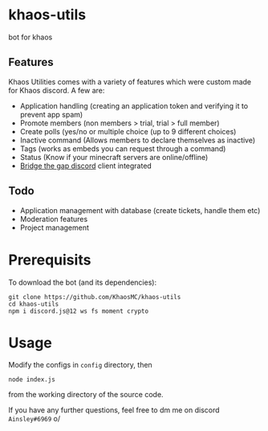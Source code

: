 # khaos-utils
bot for khaos

## Features
Khaos Utilities comes with a variety of features which were custom made for Khaos discord. A few are:
- Application handling (creating an application token and verifying it to prevent app spam)
- Promote members (non members > trial, trial > full member)
- Create polls (yes/no or multiple choice (up to 9 different choices)
- Inactive command (Allows members to declare themselves as inactive)
- Tags (works as embeds you can request through a command)
- Status (Know if your minecraft servers are online/offline)
- [Bridge the gap discord](https://github.com/KhaosMC/bridge-the-gap-discord) client integrated

## Todo
- Application management with database (create tickets, handle them etc)
- Moderation features
- Project management

# Prerequisits
To download the bot (and its dependencies):
```
git clone https://github.com/KhaosMC/khaos-utils
cd khaos-utils
npm i discord.js@12 ws fs moment crypto
```

# Usage
Modify the configs in `config` directory, then
```
node index.js
```
from the working directory of the source code.

If you have any further questions, feel free to dm me on discord `Ainsley#6969` o/
